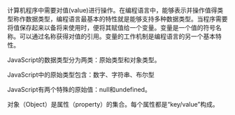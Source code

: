 计算机程序中需要对值(value)进行操作。在编程语言中，能够表示并操作值得类型称作数据类型，编程语言最基本的特性就是能够支持多种数据类型。当程序需要将值保存起来以备将来使用时，便将其赋值给一个变量。变量是一个值的符号名称。可以通过名称获得对值的引用。变量的工作机制是编程语言的另一个基本特性。

JavaScript的数据类型分为两类：原始类型和对象类型。

JavaScript中的原始类型包含：数字、字符串、布尔型

JavaScript有两个特殊的原始值：null和undefined。

对象（Object）是属性（property）的集合。每个属性都是“key/value”构成。

